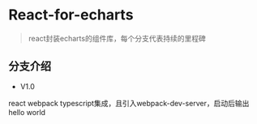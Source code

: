 # React-for-echarts 
> react封装echarts的组件库，每个分支代表持续的里程碑

## 分支介绍

* V1.0

react webpack typescript集成，且引入webpack-dev-server，启动后输出hello world
